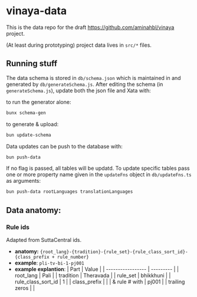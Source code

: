 # vinaya-data

This is the data repo for the draft https://github.com/aminahbl/vinaya project.

(At least during prototyping) project data lives in `src/*` files.

## Running stuff

The data schema is stored in `db/schema.json` which is maintained in and generated by `db/generateSchema.js`. After editing the schema (in `generateSchema.js`), update both the json file and Xata with:

to run the generator alone:

```sh
bunx schema-gen
```

to generate & upload:

```sh
bun update-schema
```

Data updates can be push to the database with:

```sh
bun push-data
```

If no flag is passed, all tables will be updatd. To update specific tables pass one or more property name given in the `updateFns` object in `db/updateFns.ts` as arguments:

```sh
bun push-data rootLanguages translationLanguages
```

## Data anatomy:

### Rule ids

Adapted from SuttaCentral ids.

- **anatomy:**
  `{root_lang}-{tradition}-{rule_set}-{rule_class_sort_id}-{class_prefix + rule_number}`
- **example**: `pli-tv-bi-1-pj001`
- **example explantion**:
  | Part | Value |
  | ----------------- | --------- |
  | root_lang | Pali |
  | tradition | Theravada |
  | rule_set | bhikkhuni |
  | rule_class_sort_id | 1 |
  | class_prefix | |
  | & rule # with | pj001 |
  | trailing zeros | |

